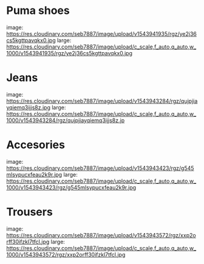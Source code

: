 # Puma shoes
image: https://res.cloudinary.com/seb7887/image/upload/v1543941935/rgz/ye2j36cs5kgttpavqkx0.jpg
large: https://res.cloudinary.com/seb7887/image/upload/c_scale,f_auto,q_auto,w_1000/v1543941935/rgz/ye2j36cs5kgttpavqkx0.jpg

# Jeans
image: https://res.cloudinary.com/seb7887/image/upload/v1543943284/rgz/qujpjiayqiemq3ijjs8z.jpg
large: https://res.cloudinary.com/seb7887/image/upload/c_scale,f_auto,q_auto,w_1000/v1543943284/rgz/qujpjiayqiemq3ijjs8z.jp

# Accesories
image: https://res.cloudinary.com/seb7887/image/upload/v1543943423/rgz/g545mlsypucxfeau2k9r.jpg
large: https://res.cloudinary.com/seb7887/image/upload/c_scale,f_auto,q_auto,w_1000/v1543943423/rgz/g545mlsypucxfeau2k9r.jpg

# Trousers
image: https://res.cloudinary.com/seb7887/image/upload/v1543943572/rgz/xxp2orff30ifzkl7tfcl.jpg
large: https://res.cloudinary.com/seb7887/image/upload/c_scale,f_auto,q_auto,w_1000/v1543943572/rgz/xxp2orff30ifzkl7tfcl.jpg
